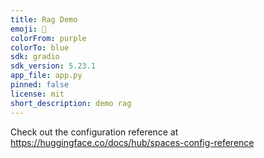```yaml
---
title: Rag Demo
emoji: 🐨
colorFrom: purple
colorTo: blue
sdk: gradio
sdk_version: 5.23.1
app_file: app.py
pinned: false
license: mit
short_description: demo rag
---
```


Check out the configuration reference at https://huggingface.co/docs/hub/spaces-config-reference
